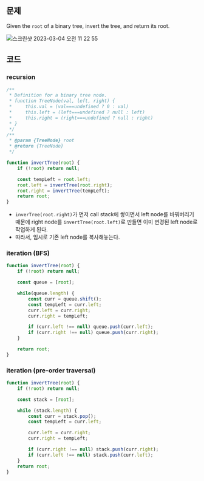 ## 문제
Given the `root` of a binary tree, invert the tree, and return its root.

![스크린샷 2023-03-04 오전 11 22 55](https://user-images.githubusercontent.com/79586634/222870868-64f33a99-4968-4d0f-aa39-d226f600a928.png)


## 코드
### recursion
```js
/**
 * Definition for a binary tree node.
 * function TreeNode(val, left, right) {
 *     this.val = (val===undefined ? 0 : val)
 *     this.left = (left===undefined ? null : left)
 *     this.right = (right===undefined ? null : right)
 * }
 */
/**
 * @param {TreeNode} root
 * @return {TreeNode}
 */

function invertTree(root) {
    if (!root) return null;

    const tempLeft = root.left;
    root.left = invertTree(root.right);
    root.right = invertTree(tempLeft);
    return root;
}
```
- `inverTree(root.right)`가 먼저 call stack에 쌓이면서 left node를 바꿔버리기 때문에 right node를 `invertTree(root.left)`로 만들면 이미 변경된 left node로 작업하게 된다.
- 따라서, 임시로 기존 left node를 복사해놓는다.

### iteration (BFS)
```js
function invertTree(root) {
    if (!root) return null;

    const queue = [root];

    while(queue.length) {
        const curr = queue.shift();
        const tempLeft = curr.left;
        curr.left = curr.right;
        curr.right = tempLeft;

        if (curr.left !== null) queue.push(curr.left);
        if (curr.right !== null) queue.push(curr.right);
    }

    return root;
}
```

### iteration (pre-order traversal)
```js
function invertTree(root) {
    if (!root) return null;

    const stack = [root];

    while (stack.length) {
        const curr = stack.pop();
        const tempLeft = curr.left;

        curr.left = curr.right;
        curr.right = tempLeft;

        if (curr.right !== null) stack.push(curr.right);
        if (curr.left !== null) stack.push(curr.left);
    }
    return root;
}
```
